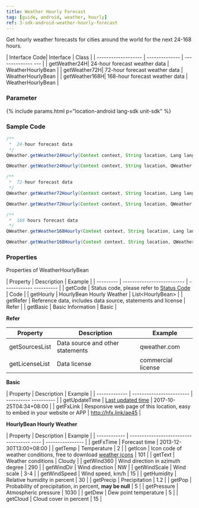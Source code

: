```yaml
---
title: Weather Hourly Forecast
tag: [guide, android, weather, hourly]
ref: 3-sdk-android-weather-hourly-forecast
---
```


Get hourly weather forecasts for cities around the world for the next 24-168 hours.

| Interface Code| Interface  | Class |
| ------------------- | -------------- | -------------- --- |
| getWeather24H| 24-hour forecast weather data  | WeatherHourlyBean |
| getWeather72H| 72-hour forecast weather data  | WeatherHourlyBean |
| getWeather168H| 168-hour forecast weather data  | WeatherHourlyBean |

### Parameter

{% include params.html p="location-android lang-sdk unit-sdk" %}

### Sample Code

```java
/**
 *  24-hour forecast data
 */
QWeather.getWeather24Hourly(Context context, String location, Lang lang, Unit unit,QWeather.OnResultWeatherHourlyListener listener);

QWeather.getWeather24Hourly(Context context, String location, QWeather.OnResultWeatherHourlyListener listener);

/**
 *  72-hour forecast data
 */
QWeather.getWeather72Hourly(Context context, String location, Lang lang, Unit unit,QWeather.OnResultWeatherHourlyListener listener);

QWeather.getWeather72Hourly(Context context, String location, QWeather.OnResultWeatherHourlyListener listener);

/**
 *  168 hours forecast data
 */
QWeather.getWeather168Hourly(Context context, String location, Lang lang, Unit unit,QWeather.OnResultWeatherHourlyListener listener);

QWeather.getWeather168Hourly(Context context, String location, QWeather.OnResultWeatherHourlyListener listener);

```

### Properties

Properties of WeatherHourlyBean

| Property | Description | Example |
| --------- | -------------------------- | ------------ ---------- |
| getCode | Status code, please refer to [Status Code](/en/docs/resource/status-code/) | Code |
| getHourly | HourlyBean Hourly Weather | List&lt;HourlyBean&gt; |
| getRefer | Reference data, includes data source, statements and license | Refer |
| getBasic | Basic Information | Basic |

**Refer**

| Property | Description | Example |
| -------------- | ------------ | ------------------ |
| getSourcesList | Data source and other statements | qweather.com |
| getLicenseList | Data license | commercial license |

**Basic**

| Property | Description | Example |
| ------------- | ------------------------ | ---------- ---------- |
| getUpdateTime | [Last updated time](/en/docs/resource/glossary#update-time) | 2017-10-25T04:34+08:00 |
| getFxLink | Responsive web page of this location, easy to embed in your website or APP | http://hfx.link/ae45 |

**HourlyBean Hourly Weather**

| Property | Description | Example |
| ------------ | ------------------------------------ ---- | ---------------- |
| getFxTime | Forecast time | 2013-12-30T13:00+08:00 |
| getTemp | Temperature | 2 |
| getIcon | Icon code of weather conditions, free to download [weather icons](/en/docs/resource/icons/) | 101 |
| getText |  Weather conditions | Cloudy |
| getWind360 | Wind direction in azimuth degree | 290 |
| getWindDir | Wind direction | NW |
| getWindScale | Wind scale | 3-4 |
| getWindSpeed ​​| Wind speed, km/h | 15 |
| getHumidity | Relative humidity in percent | 30 |
| getPrecip | Precipitation | 1.2 |
| getPop | Probability of precipitation, in percent, **may be null** | 5 |
| getPressure | Atmospheric pressure | 1030 |
| getDew | Dew point temperature | 5 |
| getCloud | Cloud cover in percent | 15 |

